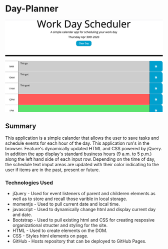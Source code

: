 # Day-Planner

![Day Planner Quick View](assets/Day-Planner-Img.png)

## Summary 

This application is a simple calander that allows the user to save tasks and schedule events for each hour of the day. This application run's in the browser. Feature's dynamically updated HTML and CSS powered by jQuery. In addition the app display's standard business hours (9 a.m. to 5 p.m.) along the left hand side of each input row. Depending on the time of day, the schedule text imput areas are updated with their color indicating to the user if items are in the past, present or future.

### Technologies Used
- jQuery - Used for event listeners of parent and childeren elements as well as to store and recall those varible in local storage.
- momentjs - Used to pull current date and local time.
- javascript - Used to dynamically change html and display current day and date.
- Bootstrap - Used to pull existing html and CSS for creating resposive organizational structer and styling for the site.
- HTML - Used to create elements on the DOM.
- CSS - Styles html elements on page.
- GitHub - Hosts repository that can be deployed to GitHub Pages.

